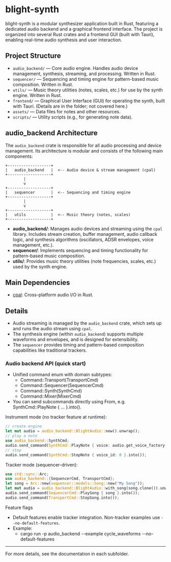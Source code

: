 # blight-synth

blight-synth is a modular synthesizer application built in Rust, featuring a dedicated audio backend and a graphical frontend interface. The project is organized into several Rust crates and a frontend GUI (built with Tauri), enabling real-time audio synthesis and user interaction.

## Project Structure

- `audio_backend/` — Core audio engine. Handles audio device management, synthesis, streaming, and processing. Written in Rust.
- `sequencer/` — Sequencing and timing engine for pattern-based music composition. Written in Rust.
- `utils/` — Music theory utilities (notes, scales, etc.) for use by the synth engine. Written in Rust.
- `frontend/` — Graphical User Interface (GUI) for operating the synth, built with Tauri. (Details are in the folder; not covered here.)
- `assets/` — Data files for notes and other resources.
- `scripts/` — Utility scripts (e.g., for generating note data).

## audio_backend Architecture

The `audio_backend` crate is responsible for all audio processing and device management. Its architecture is modular and consists of the following main components:

```
+-------------------+
|   audio_backend   |  <-- Audio device & stream management (cpal)
+-------------------+
        |
        v
+-------------------+
|   sequencer       |  <-- Sequencing and timing engine
+-------------------+
        |
        v
+-------------------+
|   utils           |  <-- Music theory (notes, scales)
+-------------------+
```

- **audio_backend/**: Manages audio devices and streaming using the `cpal` library. Includes stream creation, buffer management, audio callback logic, and synthesis algorithms (oscillators, ADSR envelopes, voice management, etc.).
- **sequencer/**: Implements sequencing and timing functionality for pattern-based music composition.
- **utils/**: Provides music theory utilities (note frequencies, scales, etc.) used by the synth engine.

## Main Dependencies

- [cpal](https://github.com/RustAudio/cpal): Cross-platform audio I/O in Rust.

## Details

- Audio streaming is managed by the `audio_backend` crate, which sets up and runs the audio stream using `cpal`.
- The synthesis engine (within `audio_backend`) supports multiple waveforms and envelopes, and is designed for extensibility.
- The `sequencer` provides timing and pattern-based composition capabilities like traditional trackers.

### Audio backend API (quick start)

- Unified command enum with domain subtypes:
  - Command::Transport(TransportCmd)
  - Command::Sequencer(SequencerCmd)
  - Command::Synth(SynthCmd)
  - Command::Mixer(MixerCmd)
- You can send subcommands directly using From, e.g. SynthCmd::PlayNote { ... }.into().

Instrument mode (no tracker feature at runtime):

```rust
// create engine
let mut audio = audio_backend::BlightAudio::new().unwrap();
// play a note
use audio_backend::SynthCmd;
audio.send_command(SynthCmd::PlayNote { voice: audio.get_voice_factory().create_voice(0, audio_backend::InstrumentDefinition::Oscillator, 0.0), note: 60, velocity: 127 }.into());
// stop
audio.send_command(SynthCmd::StopNote { voice_id: 0 }.into());
```

Tracker mode (sequencer-driven):

```rust
use std::sync::Arc;
use audio_backend::{SequencerCmd, TransportCmd};
let song = Arc::new(sequencer::models::Song::new("My Song"));
let mut audio = audio_backend::BlightAudio::with_song(song.clone()).unwrap();
audio.send_command(SequencerCmd::PlaySong { song }.into());
audio.send_command(TransportCmd::StopSong.into());
```

Feature flags
- Default features enable tracker integration. Non-tracker examples use `--no-default-features`.
- Example:
  - cargo run -p audio_backend --example cycle_waveforms --no-default-features

---
For more details, see the documentation in each subfolder.
